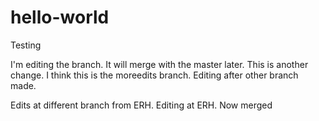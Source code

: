 # hello-world
Testing

I'm editing the branch. It will merge with the master later. This is another change.
I think this is the moreedits branch.
Editing after other branch made.


Edits at different branch from ERH. Editing at ERH. Now merged

